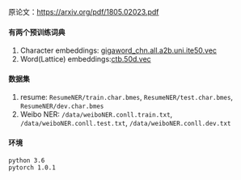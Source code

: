 原论文：https://arxiv.org/pdf/1805.02023.pdf

#### 有两个预训练词典
1. Character embeddings: [gigaword_chn.all.a2b.uni.ite50.vec](https://pan.baidu.com/s/1pLO6T9D)
2. Word(Lattice) embeddings:[ctb.50d.vec](https://pan.baidu.com/s/1pLO6T9D)

#### 数据集
1. resume: `ResumeNER/train.char.bmes`, `ResumeNER/test.char.bmes`,  `ResumeNER/dev.char.bmes`
2. Weibo NER: `/data/weiboNER.conll.train.txt`, `/data/weiboNER.conll.test.txt`, `/data/weiboNER.conll.dev.txt`

#### 环境
```
python 3.6
pytorch 1.0.1
```